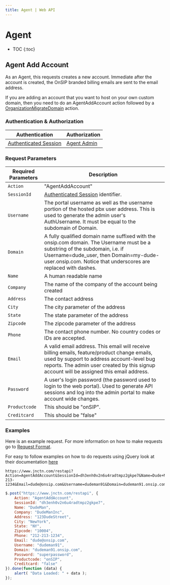 ```yaml
---
title: Agent | Web API
---
```


# Agent

* TOC
{:toc}

## Agent Add Account

As an Agent, this requests creates a new account.  Immediate after the account is created, the OnSIP branded billing emails are sent to the email address.

If you are adding an account that you want to host on your own custom domain, then you need to do an AgentAddAccount action followed by a [OrganizationMigrateDomain](../Organizations/#organization-migrate-domain) action.

### Authentication & Authorization

Authentication | Authorization
-|-
[Authenticated Session](../Authentication/#session-create) | [Agent Admin](../#roles)

### Request Parameters

Required Parameters | Description
-|-
`Action` | "AgentAddAccount"
`SessionId` | [Authenticated Session](../Authentication/#session-create) identifier.
`Username` | The portal username as well as the username portion of the hosted pbx user address.  This is used to generate the admin user's AuthUsername.  It must be equal to the subdomain of Domain.
`Domain` | A fully qualified domain name suffixed with the onsip.com domain. The Username must be a substring of the subdomain, i.e. if Username=dude_user, then Domain=my-dude-user.onsip.com. Notice that underscores are replaced with dashes.
`Name` | A human readable name
`Company` | The name of the company of the account being created
`Address` | The contact address
`City` | The city parameter of the address
`State` | The state parameter of the address
`Zipcode` | The zipcode parameter of the address
`Phone` | The contact phone number.  No country codes or IDs are accepted.
`Email` | A valid email address.  This email will receive billing emails, feature/product change emails, used by support to address account-level bug reports.  The admin user created by this signup account will be assigned this email address.
`Password` | A user's login password (the password used to login to the web portal).  Used to generate API sessions and log into the admin portal to make account wide changes.
`Productcode` | This should be "onSIP".
`Creditcard` | This should be "false"


### Examples

Here is an example request.  For more information on how to make requests go to [Request Format](../#request-format).

For easy to follow examples on how to do requests using jQuery look at their documentation [here](http://api.jquery.com/jQuery.post/)

~~~
https://www.jnctn.com/restapi?Action=AgentAddAccount&SessionId=dh3enh0v2n6u4radtmpz2gkpe7&Name=Dude+Man&Company=Dude+Man+Inc.&Address=123+Dude+Street&City=New+York&State=NY&Zipcode=10004&Phone=212-213-1234&Email=dude@onsip.com&Username=dudeman91&Domain=dudeman91.onsip.com&Password=superpassword&Productcode=onSIP&Creditcard=false
~~~

~~~ javascript
$.post("https://www.jnctn.com/restapi", {
    Action: "AgentAddAccount",
    SessionId: "dh3enh0v2n6u4radtmpz2gkpe7",
    Name: "DudeMan",
    Company: "DudeManInc",
    Address: "123DudeStreet",
    City: "NewYork",
    State: "NY",
    Zipcode: "10004",
    Phone: "212-213-1234",
    Email: "dude@onsip.com",
    Username: "dudeman91",
    Domain: "dudeman91.onsip.com",
    Password: "superpassword",
    Productcode: "onSIP",
    Creditcard: "false"
}).done(function (data) {
    alert( "Data Loaded: " + data );
});
~~~
